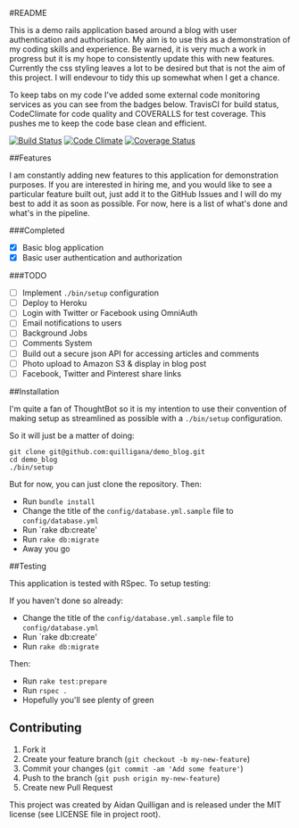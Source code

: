 #README

This is a demo rails application based around a blog with user authentication and authorisation. My aim is to use this as a demonstration of my coding skills and experience. Be warned, it is very much a work in progress but it is my hope to consistently update this with new features. Currently the css styling leaves a lot to be desired but that is not the aim of this project. I will endevour to tidy this up somewhat when I get a chance.

To keep tabs on my code I've added some external code monitoring services as you can see from the badges below. TravisCI for build status, CodeClimate for code quality and COVERALLS for test coverage. This pushes me to keep the code base clean and efficient.

[![Build Status](https://travis-ci.org/quilligana/demo_blog.svg?branch=master)](https://travis-ci.org/quilligana/demo_blog)
[![Code Climate](https://codeclimate.com/github/quilligana/demo_blog.png)](https://codeclimate.com/github/quilligana/demo_blog)
[![Coverage Status](https://img.shields.io/coveralls/quilligana/demo_blog.svg)](https://coveralls.io/r/quilligana/demo_blog)

##Features

I am constantly adding new features to this application for demonstration purposes. If you are interested in hiring me, and you would like to see a particular feature built out, just add it to the GitHub Issues and I will do my best to add it as soon as possible. For now, here is a list of what's done and what's in the pipeline.

###Completed

- [x] Basic blog application
- [x] Basic user authentication and authorization

###TODO

- [ ] Implement `./bin/setup` configuration
- [ ] Deploy to Heroku
- [ ] Login with Twitter or Facebook using OmniAuth
- [ ] Email notifications to users
- [ ] Background Jobs
- [ ] Comments System
- [ ] Build out a secure json API for accessing articles and comments
- [ ] Photo upload to Amazon S3 & display in blog post
- [ ] Facebook, Twitter and Pinterest share links

##Installation

I'm quite a fan of ThoughtBot so it is my intention to use their convention of making setup as streamlined as possible with a `./bin/setup` configuration.

So it will just be a matter of doing:

```
git clone git@github.com:quilligana/demo_blog.git
cd demo_blog
./bin/setup
```

But for now, you can just clone the repository. Then:

- Run `bundle install`
- Change the title of the `config/database.yml.sample` file to `config/database.yml`
- Run `rake db:create'
- Run `rake db:migrate`
- Away you go

##Testing

This application is tested with RSpec. To setup testing:

If you haven't done so already:

- Change the title of the `config/database.yml.sample` file to `config/database.yml`
- Run `rake db:create'
- Run `rake db:migrate`

Then:

- Run `rake test:prepare`
- Run `rspec .`
- Hopefully you'll see plenty of green


## Contributing

1. Fork it
2. Create your feature branch (`git checkout -b my-new-feature`)
3. Commit your changes (`git commit -am 'Add some feature'`)
4. Push to the branch (`git push origin my-new-feature`)
5. Create new Pull Request

This project was created by Aidan Quilligan and is released under the MIT license (see LICENSE file in project root).
